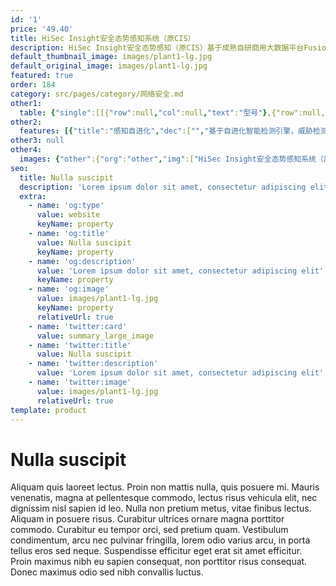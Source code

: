 ```yaml
---
id: '1'
price: '49.40'
title: HiSec Insight安全态势感知系统（原CIS）
description: HiSec Insight安全态势感知（原CIS）基于成熟自研商用大数据平台FusionInsight开发，结合智能检测算法可进行多维度海量数据关联分析，主动实时的发现各类安全威胁事件，还原出整个APT攻击链攻击行为。同时华为安全态势感知可采集和存储多类网络信息数据，帮助用户在发现威胁后调查取证以及处置问责。华为安全态势感知以发现威胁、阻断威胁、取证、溯源、响应、处置的思路设计，助力用户完成全流程威胁事件闭环。
default_thumbnail_image: images/plant1-lg.jpg
default_original_image: images/plant1-lg.jpg
featured: true
order: 184
category: src/pages/category/网络安全.md
other1: 
  table: {"single":[[{"row":null,"col":null,"text":"型号"},{"row":null,"col":null,"text":"HiSec Insight"}],[{"row":null,"col":null,"text":"全可控平台"},{"row":null,"col":null,"text":"支持国产服务器硬件，支持国产操作系统、国产大数据平台、国产数据库软件"}],[{"row":null,"col":null,"text":"大数据平台"},{"row":null,"col":null,"text":"采用商用Hadoop平台，支持按照用户要求对HBase和Hive中的数据进行加密"}],[{"row":null,"col":null,"text":"流量采集"},{"row":null,"col":null,"text":"支持TLS协议、ICMP协议、HTTP协议、邮件协议、DNS协议、FTP协议、NFS协议、SMB协议等常用协议解析以及文件还原，并按照抓包规则进行抓包"}],[{"row":null,"col":null,"text":"日志采集"},{"row":null,"col":null,"text":"支持采集第三方系统、安全设备的Syslog日志，支持采集网络设备、安全设备上报的Netflow 日志"}],[{"row":null,"col":null,"text":"C&C异常检测"},{"row":null,"col":null,"text":"DGA域名检测、恶意C&C流检测"}],[{"row":null,"col":null,"text":"ECA加密流量检测"},{"row":null,"col":null,"text":"支持加密流量非解密检测、C&C通信、渗透扫描"}],[{"row":null,"col":null,"text":"事件关联分析"},{"row":null,"col":null,"text":"支持日志有预定义规则、自定义关联规则、子规则"}],[{"row":null,"col":null,"text":"流量基线异常检测"},{"row":null,"col":null,"text":"支持配置流量控制规则、支持垂直扫描和水平扫描"}],[{"row":null,"col":null,"text":"流量异常检测"},{"row":null,"col":null,"text":"支持检测违规访问、流量超限、频次超限"}],[{"row":null,"col":null,"text":"邮件异常检测"},{"row":null,"col":null,"text":"发件服务器分析、收发件人分析、用户自定义邮件黑白名单、邮件附件检测"}],[{"row":null,"col":null,"text":"隐蔽通道检测"},{"row":null,"col":null,"text":"可检测Ping Tunnel、DNS Tunnel、文件防躲避"}],[{"row":null,"col":null,"text":"Web应用攻击检测"},{"row":null,"col":null,"text":"支持检测针对 Web 应用的攻击检测"}],[{"row":null,"col":null,"text":"资产风险管理"},{"row":null,"col":null,"text":"支持资产手工添加，支持划分资产组 ，支持查看资产风险列表"}],[{"row":null,"col":null,"text":"用户可信检测"},{"row":null,"col":null,"text":"在非特定时间或地点访问某特定业务系统等异常行为。通过获取终端环境、认证中心、权限中心的日志，基于UEBA技术，通过关联 分析和风险建模，发现用户的异常或违规行为。确定用户可信评价"}],[{"row":null,"col":null,"text":"环境感知服务"},{"row":null,"col":null,"text":"环境感知服务具备生成终端身份标识、系统环境感知与度量、物理环境感知与度量、安全配置风险感知与度量、安全环境感知报告 及报告传递等功能"}],[{"row":null,"col":null,"text":"业务安全策略控制"},{"row":null,"col":null,"text":"业务安全策略控制服务从环境感知服务获取环境信息，结合其他风险信息进行综合风险判定，基于判定结果向可信代理控制服务动态下达指令"}],[{"row":null,"col":null,"text":"安全联动"},{"row":null,"col":null,"text":"支持与安全设备、网络设备、终端EDR等设备进行威胁联动处置"}],[{"row":null,"col":null,"text":"安全响应编排"},{"row":null,"col":null,"text":"通过预制或自定义的Playbook，将威胁事件的人工处置闭环动作进行编排，从而实现自动化的调查取证和攻击遏制，有效提升事件处置运维效率"}],[{"row":null,"col":null,"text":"信誉管理"},{"row":null,"col":null,"text":"支持本地IP信誉查询、DNS信誉生成、文件信誉查询"}],[{"row":null,"col":null,"text":"攻击路径可视化"},{"row":null,"col":null,"text":"攻击扩散路径可视化，可查看外网到内网的攻击、内网内部的扩散、内网到外网的C&C连接"}],[{"row":null,"col":null,"text":"全网威胁态势"},{"row":null,"col":null,"text":"综合态势感知、内网威胁态势、网站安全态势、资产安全态势、脆弱性态势、威胁事件态势"}],[{"row":null,"col":null,"text":"智能检索"},{"row":null,"col":null,"text":"数据检索、检索结果钻取，支持情报检索"}],[{"row":null,"col":null,"text":"黑白名单管理"},{"row":null,"col":null,"text":"邮件、URL、IP、域名黑白名单管理"}]]}
other2:
  features: [{"title":"感知自进化","dec":["","基于自进化智能检测引擎，威胁检测精确率大于95%",""]},{"title":"运维自简化","dec":["","基于威胁知识图谱的推理分析与策略可视化编排，运营成本降低30%",""]},{"title":"应用自适应","dec":["","全国产化开放式数字安全底座，像搭乐高积木一样快速开发应用",""]}]
other3: null
other4:
  images: {"other":{"org":"other","img":["HiSec Insight安全态势感知系统（原CIS）.png"]}}
seo:
  title: Nulla suscipit
  description: 'Lorem ipsum dolor sit amet, consectetur adipiscing elit'
  extra:
    - name: 'og:type'
      value: website
      keyName: property
    - name: 'og:title'
      value: Nulla suscipit
      keyName: property
    - name: 'og:description'
      value: 'Lorem ipsum dolor sit amet, consectetur adipiscing elit'
      keyName: property
    - name: 'og:image'
      value: images/plant1-lg.jpg
      keyName: property
      relativeUrl: true
    - name: 'twitter:card'
      value: summary_large_image
    - name: 'twitter:title'
      value: Nulla suscipit
    - name: 'twitter:description'
      value: 'Lorem ipsum dolor sit amet, consectetur adipiscing elit'
    - name: 'twitter:image'
      value: images/plant1-lg.jpg
      relativeUrl: true
template: product
---
```


# Nulla suscipit

Aliquam quis laoreet lectus. Proin non mattis nulla, quis posuere mi. Mauris venenatis, magna at pellentesque commodo, lectus risus vehicula elit, nec dignissim nisl sapien id leo. Nulla non pretium metus, vitae finibus lectus. Aliquam in posuere risus. Curabitur ultrices ornare magna porttitor commodo. Curabitur eu tempor orci, sed pretium quam. Vestibulum condimentum, arcu nec pulvinar fringilla, lorem odio varius arcu, in porta tellus eros sed neque. Suspendisse efficitur eget erat sit amet efficitur. Proin maximus nibh eu sapien consequat, non porttitor risus consequat. Donec maximus odio sed nibh convallis luctus.